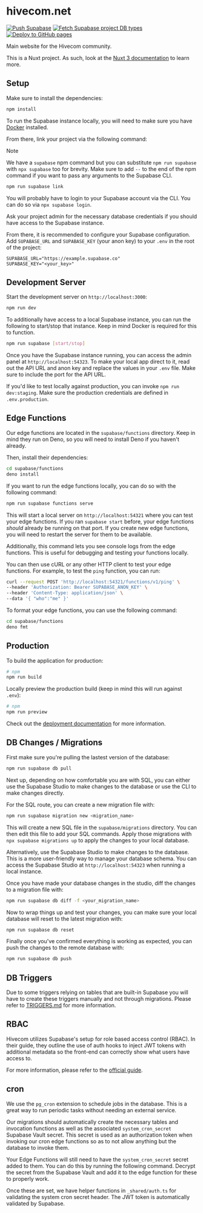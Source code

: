 # hivecom.net

[![Push Supabase](https://github.com/Mavulp/hivecom.net/actions/workflows/supabase.yml/badge.svg)](https://github.com/hivecom/hivecom.net/actions/workflows/supabase.yml)
[![Fetch Supabase project DB types](https://github.com/hivecom/hivecom.net/actions/workflows/types.yml/badge.svg)](https://github.com/hivecom/hivecom.net/actions/workflows/types.yml)
[![Deploy to GitHub pages](https://github.com/Mavulp/hivecom.net/actions/workflows/pages.yml/badge.svg)](https://github.com/hivecom/hivecom.net/actions/workflows/pages.yml)

Main website for the Hivecom community.

This is a Nuxt project. As such, look at the [Nuxt 3 documentation](https://nuxt.com/docs/getting-started/introduction) to learn more.

## Setup

Make sure to install the dependencies:

```bash
npm install
```

To run the Supabase instance locally, you will need to make sure you have [Docker](https://docs.docker.com/get-docker/) installed.

From there, link your project via the following command:

> [!NOTE]
> We have a `supabase` npm command but you can substitute `npm run supabase` with `npx supabase` too for brevity.
> Make sure to add `--` to the end of the npm command if you want to pass any arguments to the Supabase CLI.

```bash
npm run supabase link
```

You will probably have to login to your Supabase account via the CLI. You can do so via `npx supabase login`.

Ask your project admin for the necessary database credentials if you should have access to the Supabase instance.

From there, it is recommended to configure your Supabase configuration. Add `SUPABASE_URL` and `SUPABASE_KEY` (your anon key) to your `.env` in the root of the project:

```env
SUPABASE_URL="https://example.supabase.co"
SUPABASE_KEY="<your_key>"
```

## Development Server

Start the development server on `http://localhost:3000`:

```bash
npm run dev
```

To additionally have access to a local Supabase instance, you can run the following to start/stop that instance. Keep in mind Docker is required for this to function.

```bash
npm run supabase [start/stop]
```

Once you have the Supabase instance running, you can access the admin panel at `http://localhost:54323`. To make your local app direct to it, read out the API URL and anon key and replace the values in your `.env` file. Make sure to include the port for the API URL.

If you'd like to test locally against production, you can invoke `npm run dev:staging`. Make sure the production credentials are defined in `.env.production`.

## Edge Functions

Our edge functions are located in the `supabase/functions` directory. Keep in mind they run on Deno, so you will need to install Deno if you haven't already.

Then, install their dependencies:

```bash
cd supabase/functions
deno install
```

If you want to run the edge functions locally, you can do so with the following command:

```bash
npm run supabase functions serve
```

This will start a local server on `http://localhost:54321` where you can test your edge functions. If you ran `supabase start` before, your edge functions _should_ already be running on that port. If you create new edge functions, you will need to restart the server for them to be available.

Additionally, this command lets you see console logs from the edge functions. This is useful for debugging and testing your functions locally.

You can then use cURL or any other HTTP client to test your edge functions. For example, to test the `ping` function, you can run:

```bash
curl --request POST 'http://localhost:54321/functions/v1/ping' \
--header 'Authorization: Bearer SUPABASE_ANON_KEY' \
--header 'Content-Type: application/json' \
--data '{ "who":"me" }'
```

To format your edge functions, you can use the following command:

```bash
cd supabase/functions
deno fmt
```

## Production

To build the application for production:

```bash
# npm
npm run build
```

Locally preview the production build (keep in mind this will run against `.env`):

```bash
# npm
npm run preview
```

Check out the [deployment documentation](https://nuxt.com/docs/getting-started/deployment) for more information.

## DB Changes / Migrations

First make sure you're pulling the lastest version of the database:

```bash
npm run supabase db pull
```

Next up, depending on how comfortable you are with SQL, you can either use the Supabase Studio to make changes to the database or use the CLI to make changes directly.

For the SQL route, you can create a new migration file with:

```bash
npm run supabase migration new <migration_name>
```

This will create a new SQL file in the `supabase/migrations` directory. You can then edit this file to add your SQL commands. Apply those migrations with `npx supabase migrations up` to apply the changes to your local database.

Alternatively, use the Supabase Studio to make changes to the database. This is a more user-friendly way to manage your database schema. You can access the Supabase Studio at `http://localhost:54323` when running a local instance.

Once you have made your database changes in the studio, diff the changes to a migration file with:

```bash
npm run supabase db diff -f <your_migration_name>
```

Now to wrap things up and test your changes, you can make sure your local database will reset to the latest migration with:

```bash
npm run supabase db reset
```

Finally once you've confirmed everything is working as expected, you can push the changes to the remote database with:

```bash
npm run supabase db push
```

## DB Triggers

Due to some triggers relying on tables that are built-in Supabase you will have to create these triggers manually and not through migrations. Please refer to [TRIGGERS.md](TRIGGERS.md) for more information.

## RBAC

Hivecom utilizes Supabase's setup for role based access control (RBAC). In their guide, they outline the use of auth hooks to inject JWT tokens with additional metadata so the front-end can correctly show what users have access to.

For more information, please refer to the [official guide](https://supabase.com/docs/guides/database/postgres/custom-claims-and-role-based-access-control-rbac?queryGroups=language&language=plpgsql).

## cron

We use the `pg_cron` extension to schedule jobs in the database. This is a great way to run periodic tasks without needing an external service.

Our migrations should automatically create the necessary tables and invocation functions as well as the associated `system_cron_secret` Supabase Vault secret. This secret is used as an authorization token when invoking our cron edge functions so as to not allow anything but the database to invoke them.

Your Edge Functions will still need to have the `system_cron_secret` secret added to them. You can do this by running the following command. Decrypt the secret from the Supabase Vault and add it to the edge function for these to properly work.

Once these are set, we have helper functions in `_shared/auth.ts` for validating the system cron secret header. The JWT token is automatically validated by Supabase.
